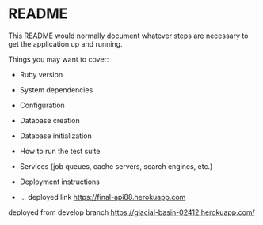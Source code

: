 # README

This README would normally document whatever steps are necessary to get the
application up and running.

Things you may want to cover:

* Ruby version

* System dependencies

* Configuration

* Database creation

* Database initialization

* How to run the test suite

* Services (job queues, cache servers, search engines, etc.)

* Deployment instructions

* ...
deployed link 
https://final-api88.herokuapp.com

deployed from develop branch
https://glacial-basin-02412.herokuapp.com/


